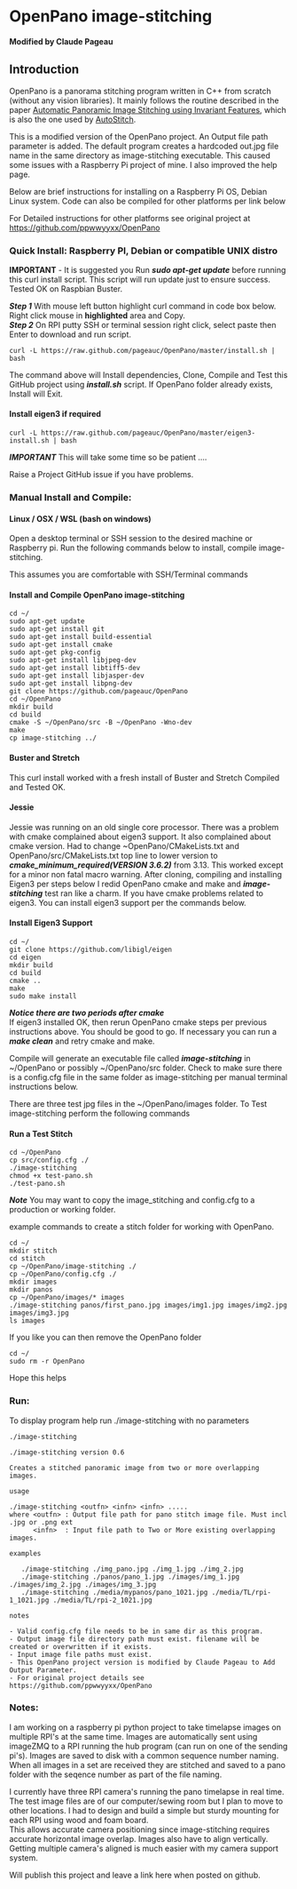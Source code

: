 # OpenPano image-stitching
#### Modified by Claude Pageau

## Introduction
OpenPano is a panorama stitching program written in C++ from scratch (without any vision libraries). It mainly follows the routine
described in the paper [Automatic Panoramic Image Stitching using Invariant Features](http://matthewalunbrown.com/papers/ijcv2007.pdf),
which is also the one used by [AutoStitch](http://matthewalunbrown.com/autostitch/autostitch.html).

This is a modified version of the OpenPano project. An Output file path parameter is added.  The default program creates
a hardcoded out.jpg file name in the same directory as image-stitching executable.  This caused some issues with a Raspberry Pi
project of mine.  I also improved the help page.  

Below are brief instructions for installing on a Raspberry Pi OS, Debian Linux system.  Code can also be compiled
for other platforms per link below

For Detailed instructions for other platforms see original project at https://github.com/ppwwyyxx/OpenPano

### Quick Install: Raspberry PI, Debian or compatible UNIX distro
**IMPORTANT** - It is suggested you Run ***sudo apt-get update*** before running this
curl install script.  This script will run update just to ensure success.  Tested OK on Raspbian Buster.

***Step 1*** With mouse left button highlight curl command in code box below. Right click mouse in **highlighted** area and Copy.     
***Step 2*** On RPI putty SSH or terminal session right click, select paste then Enter to download and run script.     

    curl -L https://raw.github.com/pageauc/OpenPano/master/install.sh | bash

The command above will Install dependencies, Clone, Compile and Test this GitHub project using ***install.sh*** script. 
If OpenPano folder already exists, Install will Exit.

#### Install eigen3 if required

    curl -L https://raw.github.com/pageauc/OpenPano/master/eigen3-install.sh | bash

***IMPORTANT*** This will take some time so be patient ....

Raise a Project GitHub issue if you have problems.

### Manual Install and Compile:
#### Linux / OSX / WSL (bash on windows)

Open a desktop terminal or SSH session to the desired machine or Raspberry pi.
Run the following commands below to install, compile image-stitching.

This assumes you are comfortable with SSH/Terminal commands

#### Install and Compile OpenPano image-stitching 
```
cd ~/
sudo apt-get update
sudo apt-get install git
sudo apt-get install build-essential
sudo apt-get install cmake
sudo apt-get pkg-config
sudo apt-get install libjpeg-dev 
sudo apt-get install libtiff5-dev
sudo apt-get install libjasper-dev
sudo apt-get install libpng-dev
git clone https://github.com/pageauc/OpenPano
cd ~/OpenPano
mkdir build
cd build
cmake -S ~/OpenPano/src -B ~/OpenPano -Wno-dev
make
cp image-stitching ../
```

#### Buster and Stretch
This curl install worked with a fresh install of Buster and Stretch Compiled and Tested OK. 
#### Jessie
Jessie was running on an old single core processor. There was a problem with cmake complained about eigen3 support.
It also complained about cmake version. Had to change ~OpenPano/CMakeLists.txt and OpenPano/src/CMakeLists.txt
top line to lower version to ***cmake_minimum_required(VERSION 3.6.2)*** from 3.13. This worked except for a
minor non fatal macro warning. After cloning, compiling and installing Eigen3 per steps below I redid OpenPano
cmake and make and ***image-stitching*** test ran like a charm.
If you have cmake problems related to eigen3. You can install eigen3 support per the commands below.

#### Install Eigen3 Support
```
cd ~/
git clone https://github.com/libigl/eigen
cd eigen
mkdir build
cd build
cmake ..
make
sudo make install
```
***Notice there are two periods after cmake***    
If eigen3 installed OK, then rerun OpenPano cmake steps per previous instructions above.
You should be good to go. If necessary you can run a ***make clean*** and retry cmake and make.

Compile will generate an executable file called ***image-stitching*** in ~/OpenPano or possibly
~/OpenPano/src folder. Check to make sure there is a config.cfg file in the same folder as image-stitching
per manual terminal instructions below.

There are three test jpg files in the ~/OpenPano/images folder. To Test image-stitching
perform the following commands

#### Run a Test Stitch
```
cd ~/OpenPano
cp src/config.cfg ./
./image-stitching
chmod +x test-pano.sh
./test-pano.sh
``` 
 
***Note*** You may want to copy the image_stitching and config.cfg to a production or working folder.

example commands to create a stitch folder for working with OpenPano.

```
cd ~/
mkdir stitch
cd stitch
cp ~/OpenPano/image-stitching ./
cp ~/OpenPano/config.cfg ./
mkdir images
mkdir panos
cp ~/OpenPano/images/* images
./image-stitching panos/first_pano.jpg images/img1.jpg images/img2.jpg images/img3.jpg 
ls images
```
If you like you can then remove the OpenPano folder
```
cd ~/
sudo rm -r OpenPano
```
Hope this helps
 
### Run:
To display program help run ./image-stitching with no parameters

```
./image-stitching

./image-stitching version 0.6

Creates a stitched panoramic image from two or more overlapping images.

usage

./image-stitching <outfn> <infn> <infn> .....
where <outfn> : Output file path for pano stitch image file. Must incl .jpg or .png ext
      <infn>  : Input file path to Two or More existing overlapping images.

examples

   ./image-stitching ./img_pano.jpg ./img_1.jpg ./img_2.jpg
   ./image-stitching ./panos/pano_1.jpg ./images/img_1.jpg ./images/img_2.jpg ./images/img_3.jpg
   ./image-stitching ./media/mypanos/pano_1021.jpg ./media/TL/rpi-1_1021.jpg ./media/TL/rpi-2_1021.jpg

notes

- Valid config.cfg file needs to be in same dir as this program.
- Output image file directory path must exist. filename will be created or overwritten if it exists.
- Input image file paths must exist.
- This OpenPano project version is modified by Claude Pageau to Add Output Parameter.
- For original project details see https://github.com/ppwwyyxx/OpenPano

```

### Notes:

I am working on a raspberry pi python project to take timelapse images on multiple RPI's at the same time. Images are automatically
sent using imageZMQ to a RPI running the hub program (can run on one of the sending pi's). 
Images are saved to disk with a common sequence number naming.  When all images in a set are received 
they are stitched and saved to a pano folder with the seqence number as part of the file naming.

I currently have three RPI camera's running the pano timelapse in real time.  
The test image files are of our computer/sewing room
but I plan to move to other locations.
I had to design and build a simple but sturdy mounting for each RPI using wood and foam board.  
This allows accurate camera positioning since image-stitching 
requires accurate horizontal image overlap. Images also have to align vertically.
Getting multiple camera's aligned is much easier with my camera support system.

Will publish this project and leave a link here when posted on github. 

